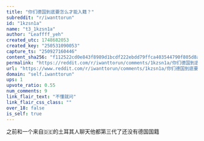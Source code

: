 ```yaml
---
title: "你们德国到底要怎么才能入籍？"
subreddit: "r/iwanttorun"
id: "1kzsn1a"
name: "t3_1kzsn1a"
author: "Leaffff_yeh"
created_utc: 1748682053
created_key: "250531090053"
capture_ts: "250927160446"
content_sha256: "f112522cd0e843f8989d1bcdf222ebdd79ffca403544790f805d8af9f0d1bbd4"
permalink: "https://reddit.com/r/iwanttorun/comments/1kzsn1a/你们德国到底要怎么才能入籍/"
url: "https://www.reddit.com/r/iwanttorun/comments/1kzsn1a/你们德国到底要怎么才能入籍/"
domain: "self.iwanttorun"
ups: 1
upvote_ratio: 0.55
num_comments: 9
link_flair_text: "不懂就问"
link_flair_css_class: ""
over_18: false
is_self: true
---
```


之前和一个来自🇩🇪的土耳其人聊天他都第三代了还没有德国国籍

